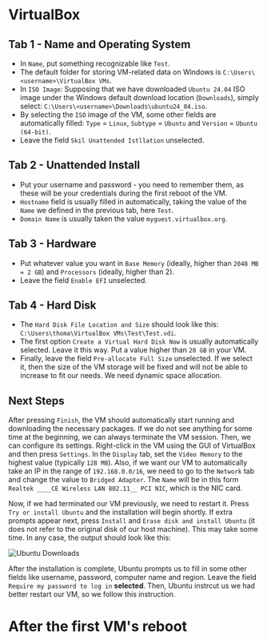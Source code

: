 # VirtualBox

## Tab 1 - Name and Operating System

* In `Name`, put something recognizable like `Test`.
* The default folder for storing VM-related data on Windows is `C:\Users\<username>\VirtualBox VMs`.
* In `ISO Image`: Supposing that we have downloaded `Ubuntu 24.04` ISO image under the Windows default download location (`Downloads`), simply select: `C:\Users\<username>\Downloads\ubuntu24_04.iso`.
* By selecting the `ISO` image of the VM, some other fields are automatically filled: `Type` = `Linux`, `Subtype` = `Ubuntu` and `Version` = `Ubuntu (64-bit)`.
* Leave the field `Skil Unattended Istllation` unselected.

## Tab 2 - Unattended Install

* Put your username and password - you need to remember them, as these will be your credentials during the first reboot of the VM.
* `Hostname` field is usually filled in automatically, taking the value of the `Name` we defined in the previous tab, here `Test`.
* `Domain Name` is usually taken the value `myguest.virtualbox.org`.

## Tab 3 - Hardware

* Put whatever value you want in `Base Memory` (ideally, higher than `2048 MB = 2 GB`) and `Processors` (ideally, higher than 2).
* Leave the field `Enable EFI` unselected.

## Tab 4 - Hard Disk

* The `Hard Disk File Location and Size` should look like this: `C:\Users\thoma\VirtualBox VMs\Test\Test.vdi`.
* The first option `Create a Virtual Hard Disk Now` is usually automatically selected. Leave it this way. Put a value higher than `20 GB` in your VM.
* Finally, leave the field `Pre-allocate Full Size` unselected. If we select it, then the size of the VM storage will be fixed and will not be able to increase to fit our needs. We need dynamic space allocation.

## Next Steps

After pressing `Finish`, the VM should automatically start running and downloading the necessary packages. If we do not see anything for some time at the beginning, we can always terminate the VM session. Then, we can configure its settings. Right-click in the VM using the GUI of VirtualBox and then press `Settings`. In the `Display` tab, set the `Video Memory` to the highest value (typically `128 MB`). Also, if we want our VM to automatically take an IP in the range of `192.168.0.0/16`, we need to go to the `Network` tab and change the value to `Bridged Adapter`. The `Name` will be in this form `Realtek ____CE Wireless LAN 802.11__ PCI NIC`, which is the NIC card.

Now, if we had terminated our VM previously, we need to restart it. Press `Try or install Ubuntu` and the installation will begin shortly. If extra prompts appear next, press `Install` and `Erase disk and install Ubuntu` (it does not refer to the original disk of our host machine). This may take some time. In any case, the output should look like this:

![Ubuntu Downloads]()

After the installation is complete, Ubuntu prompts us to fill in some other fields like username, password, computer name and region. Leave the field `Require my password to log in` **selected**. Then, Ubuntu instrcut us we had better restart our VM, so we follow this instruction.

# After the first VM's reboot


